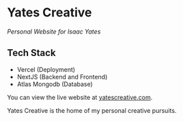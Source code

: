 # Yates Creative

_Personal Website for Isaac Yates_

## Tech Stack

- Vercel (Deployment)
- NextJS (Backend and Frontend)
- Atlas Mongodb (Database)

You can view the live website at [yatescreative.com](https://yatescreative.com).

Yates Creative is the home of my personal creative pursuits.
